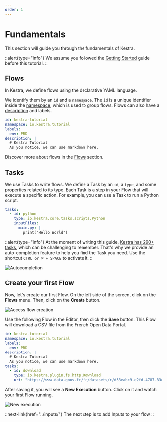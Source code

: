 ```yaml
---
order: 1
---
```


# Fundamentals

This section will guide you through the fundamentals of Kestra.

::alert{type="info"}
We assume you followed the [Getting Started](../getting-started) guide before this tutorial.
::

## Flows

In Kestra, we define flows using the declarative YAML language.

We identify them by an `id` and a `namespace`. The `id` is a unique identifier inside the [namespace](https://kestra.io/docs/concepts/flows.html#namespace), which is used to group flows. Flows can also have a [description](https://kestra.io/docs/developer-guide/documentation/) and labels.

```yaml
id: kestra-tutorial
namespace: io.kestra.tutorial
labels:
  env: PRD
description: |
  # Kestra Tutorial
  As you notice, we can use markdown here.
```

Discover more about flows in the [Flows](../flows) section.

## Tasks

We use Tasks to write flows. We define a Task by an `id`, a `type`, and some properties related to its type. Each Task is a step in your Flow that will execute a specific action. For example, you can use a Task to run a Python script.

```yaml
tasks:
  - id: python
    type: io.kestra.core.tasks.scripts.Python
    inputFiles:
      main.py: |
        print("Hello World")
```

::alert{type="info"}
At the moment of writing this guide, [Kestra has 290+ tasks](https://kestra.io/plugins/), which can be challenging to remember. That's why we provide an auto-completion feature to help you find the Task you need. Use the shortcut `CTRL or ⌘ + SPACE` to activate it.
::

![Autocompletion](/docs/tutorial/fundamentals/autocomplete.gif)

## Create your first Flow

Now, let's create our first Flow. On the left side of the screen, click on the **Flows** menu.
Then, click on the **Create** button.

![Access flow creation](/docs/tutorial/fundamentals/create-button.png)

Use the following Flow in the Editor, then click the **Save** button.
This Flow will download a CSV file from the French Open Data Portal.

```yaml
id: kestra-tutorial
namespace: io.kestra.tutorial
labels:
  env: PRD
description: |
  # Kestra Tutorial
  As you notice, we can use markdown here.
tasks:
  - id: download
    type: io.kestra.plugin.fs.http.Download
    uri: "https://www.data.gouv.fr/fr/datasets/r/d33eabc9-e2fd-4787-83e5-a5fcfb5af66d"
```

After saving it, you will see a **New Execution** button. Click on it and watch your first Flow running.

![New execution](/docs/tutorial/fundamentals/new-execution.png)


::next-link{href="../inputs/"}
The next step is to add Inputs to your flow
::


